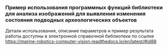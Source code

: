 ### Пример использования программных функций библиотеки для анализа изображений для выявления изменения состояния подводных археологических объектов
Детали использования, описание параметров и пример результата работы доступны в электронной справочной библиотеки по ссылке https://marine-robotics-computer-vision.readthedocs.io/en/latest/#id88